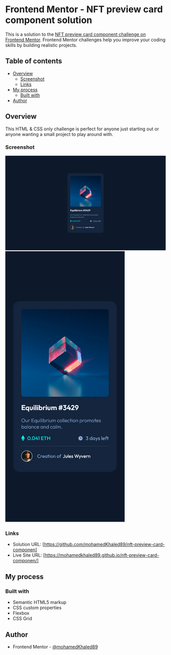 # Frontend Mentor - NFT preview card component solution

This is a solution to the [NFT preview card component challenge on Frontend Mentor](https://www.frontendmentor.io/challenges/nft-preview-card-component-SbdUL_w0U). Frontend Mentor challenges help you improve your coding skills by building realistic projects. 

## Table of contents

- [Overview](#overview)
  - [Screenshot](#screenshot)
  - [Links](#links)
- [My process](#my-process)
  - [Built with](#built-with)
- [Author](#author)

## Overview

This HTML & CSS only challenge is perfect for anyone just starting out or anyone wanting a small project to play around with.

### Screenshot

![Desktop Design](./Screenshot/desktop-design-1440px.png)
![Mobile Design](./Screenshot/mobile-design-375px.png)

### Links

- Solution URL: [https://github.com/mohamedKhaled89/nft-preview-card-componen]
- Live Site URL: [https://mohamedkhaled89.github.io/nft-preview-card-componen/]

## My process

### Built with

- Semantic HTML5 markup
- CSS custom properties
- Flexbox
- CSS Grid

## Author

- Frontend Mentor - [@mohamedKhaled89](https://www.frontendmentor.io/profile/mohamedKhaled89)
